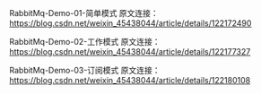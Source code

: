RabbitMq-Demo-01-简单模式
原文连接：https://blog.csdn.net/weixin_45438044/article/details/122172490

RabbitMq-Demo-02-工作模式
原文连接：https://blog.csdn.net/weixin_45438044/article/details/122177327

RabbitMq-Demo-03-订阅模式
原文连接：https://blog.csdn.net/weixin_45438044/article/details/122180108